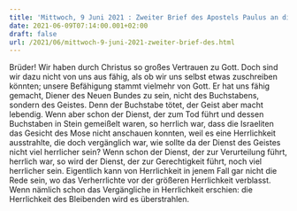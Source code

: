 ```yaml
---
title: 'Mittwoch, 9 Juni 2021 : Zweiter Brief des Apostels Paulus an die Korinther 3,4-11.'
date: 2021-06-09T07:14:00.001+02:00
draft: false
url: /2021/06/mittwoch-9-juni-2021-zweiter-brief-des.html
---
```


Brüder! Wir haben durch Christus so großes Vertrauen zu Gott. Doch sind wir dazu nicht von uns aus fähig, als ob wir uns selbst etwas zuschreiben könnten; unsere Befähigung stammt vielmehr von Gott. Er hat uns fähig gemacht, Diener des Neuen Bundes zu sein, nicht des Buchstabens, sondern des Geistes. Denn der Buchstabe tötet, der Geist aber macht lebendig. Wenn aber schon der Dienst, der zum Tod führt und dessen Buchstaben in Stein gemeißelt waren, so herrlich war, dass die Israeliten das Gesicht des Mose nicht anschauen konnten, weil es eine Herrlichkeit ausstrahlte, die doch vergänglich war, wie sollte da der Dienst des Geistes nicht viel herrlicher sein? Wenn schon der Dienst, der zur Verurteilung führt, herrlich war, so wird der Dienst, der zur Gerechtigkeit führt, noch viel herrlicher sein. Eigentlich kann von Herrlichkeit in jenem Fall gar nicht die Rede sein, wo das Verherrlichte vor der größeren Herrlichkeit verblasst. Wenn nämlich schon das Vergängliche in Herrlichkeit erschien: die Herrlichkeit des Bleibenden wird es überstrahlen.